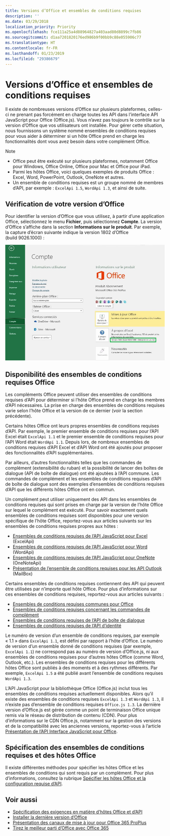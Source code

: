 ```yaml
---
title: Versions d’Office et ensembles de conditions requises
description: ''
ms.date: 03/29/2018
localization_priority: Priority
ms.openlocfilehash: fce111a25a4d88964827a403aad80d8899c7fb86
ms.sourcegitcommit: d1aa7201820176ed986b9f00bb9c88e055906c77
ms.translationtype: HT
ms.contentlocale: fr-FR
ms.lasthandoff: 01/23/2019
ms.locfileid: "29386679"
---
```

# <a name="office-versions-and-requirement-sets"></a>Versions d’Office et ensembles de conditions requises

Il existe de nombreuses versions d’Office sur plusieurs plateformes, celles-ci ne prenant pas forcément en charge toutes les API dans l’interface API JavaScript pour Office (Office.js). Vous n’avez pas toujours le contrôle sur la version d’Office que vos utilisateurs ont installée.  Pour gérer cette situation, nous fournissons un système nommé ensembles de conditions requises pour vous aider à déterminer si un hôte Office prend en charge les fonctionnalités dont vous avez besoin dans votre complément Office. 

> [!NOTE]
> - Office peut être exécuté sur plusieurs plateformes, notamment Office pour Windows, Office Online, Office pour Mac et Office pour iPad.  
> - Parmi les hôtes Office, voici quelques exemples de produits Office : Excel, Word, PowerPoint, Outlook, OneNote et autres.  
> - Un ensemble de conditions requises est un groupe nommé de membres d’API, par exemple : `ExcelApi 1.5`, `WordApi 1.3`, et ainsi de suite.  


## <a name="how-to-check-your-office-version"></a>Vérification de votre version d’Office

Pour identifier la version d’Office que vous utilisez, à partir d’une application Office, sélectionnez le menu **Fichier**, puis sélectionnez **Compte**. La version d’Office s’affiche dans la section **Informations sur le produit**. Par exemple, la capture d’écran suivante indique la version 1802 d’Office (build 9026.1000) :

![Vérification de votre version d’Office](../images/office-version-number-ui.jpg)


## <a name="office-requirement-sets-availability"></a>Disponibilité des ensembles de conditions requises Office

Les compléments Office peuvent utiliser des ensembles de conditions requises d’API pour déterminer si l’hôte Office prend en charge les membres d’API nécessaires. La prise en charge des ensembles de conditions requises varie selon l’hôte Office et la version de ce dernier (voir la section précédente).

Certains hôtes Office ont leurs propres ensembles de conditions requises d’API. Par exemple, le premier ensemble de conditions requises pour l’API Excel était `ExcelApi 1.1` et le premier ensemble de conditions requises pour l’API Word était `WordApi 1.1`. Depuis lors, de nombreux ensembles de conditions requises d’API Excel et d’API Word ont été ajoutés pour proposer des fonctionnalités d’API supplémentaires.

Par ailleurs, d’autres fonctionnalités telles que les commandes de complément (extensibilité du ruban) et la possibilité de lancer des boîtes de dialogue (API de boîte de dialogue) ont été ajoutées à l’API commune. Les commandes de complément et les ensembles de conditions requises d’API de boîte de dialogue sont des exemples d’ensembles de conditions requises d’API que les différents hôtes Office ont en commun.

Un complément peut utiliser uniquement des API dans les ensembles de conditions requises qui sont prises en charge par la version de l’hôte Office sur lequel le complément est exécuté. Pour savoir exactement quels ensembles de conditions requises sont disponibles pour une version spécifique de l’hôte Office, reportez-vous aux articles suivants sur les ensembles de conditions requises propres aux hôtes :

- [Ensembles de conditions requises de l’API JavaScript pour Excel](https://docs.microsoft.com/office/dev/add-ins/reference/requirement-sets/excel-api-requirement-sets) (ExcelApi)
- [Ensembles de conditions requises de l’API JavaScript pour Word](https://docs.microsoft.com/office/dev/add-ins/reference/requirement-sets/word-api-requirement-sets) (WordApi)
- [Ensembles de conditions requises de l’API JavaScript pour OneNote](https://docs.microsoft.com/office/dev/add-ins/reference/requirement-sets/onenote-api-requirement-sets) (OneNoteApi)
- [Présentation de l’ensemble de conditions requises pour les API Outlook](https://docs.microsoft.com/office/dev/add-ins/reference/requirement-sets/outlook-api-requirement-sets) (MailBox)

Certains ensembles de conditions requises contiennent des API qui peuvent être utilisées par n’importe quel hôte Office. Pour plus d’informations sur ces ensembles de conditions requises, reportez-vous aux articles suivants :

- [Ensembles de conditions requises communes pour Office](https://docs.microsoft.com/office/dev/add-ins/reference/requirement-sets/office-add-in-requirement-sets)
- [Ensembles de conditions requises concernant les commandes de complément](https://docs.microsoft.com/office/dev/add-ins/reference/requirement-sets/add-in-commands-requirement-sets)
- [Ensembles de conditions requises de l’API de boîte de dialogue](https://docs.microsoft.com/office/dev/add-ins/reference/requirement-sets/dialog-api-requirement-sets)
- [Ensembles de conditions requises de l’API d’identité](https://docs.microsoft.com/office/dev/add-ins/reference/requirement-sets/identity-api-requirement-sets)

Le numéro de version d’un ensemble de conditions requises, par exemple « 1.1 » dans `ExcelApi 1.1`, est défini par rapport à l’hôte d’Office. Le numéro de version d’un ensemble donné de conditions requises (par exemple, `ExcelApi 1.1`) ne correspond pas au numéro de version d’Office.js, ni aux ensembles de conditions requises pour d’autres hôtes Office (comme Word, Outlook, etc.).  Les ensembles de conditions requises pour les différents hôtes Office sont publiés à des moments et à des rythmes différents. Par exemple, `ExcelApi 1.5` a été publié avant l’ensemble de conditions requises `WordApi 1.3`.

L’API JavaScript pour la bibliothèque Office (Office.js) inclut tous les ensembles de conditions requises actuellement disponibles. Alors qu’il existe des ensembles de conditions requises `ExcelApi 1.3` et `WordApi 1.3`, il n’existe pas d’ensemble de conditions requises `Office.js 1.3`. La dernière version d’Office.js est gérée comme un point de terminaison Office unique remis via le réseau de distribution de contenu (CDN). Pour plus d’informations sur le CDN Office.js, notamment sur la gestion des versions et de la compatibilité avec les anciennes versions, reportez-vous à l’article [Présentation de l’API Interface JavaScript pour Office](https://docs.microsoft.com/office/dev/add-ins/develop/understanding-the-javascript-api-for-office).

## <a name="specify-office-hosts-and-requirement-sets"></a>Spécification des ensembles de conditions requises et des hôtes Office

Il existe différentes méthodes pour spécifier les hôtes Office et les ensembles de conditions qui sont requis par un complément.  Pour plus d’informations, consultez la rubrique [Spécifier les hôtes Office et la configuration requise d’API](https://docs.microsoft.com/office/dev/add-ins/develop/specify-office-hosts-and-api-requirements).


## <a name="see-also"></a>Voir aussi

- [Spécification des exigences en matière d’hôtes Office et d’API](https://docs.microsoft.com/office/dev/add-ins/develop/specify-office-hosts-and-api-requirements)
- [Installer la dernière version d’Office](https://docs.microsoft.com/office/dev/add-ins/develop/install-latest-office-version)
- [Présentation des canaux de mise à jour pour Office 365 ProPlus](https://docs.microsoft.com/deployoffice/overview-of-update-channels-for-office-365-proplus)
- [Tirez le meilleur parti d’Office avec Office 365](https://products.office.com/compare-all-microsoft-office-products?tab=2)
